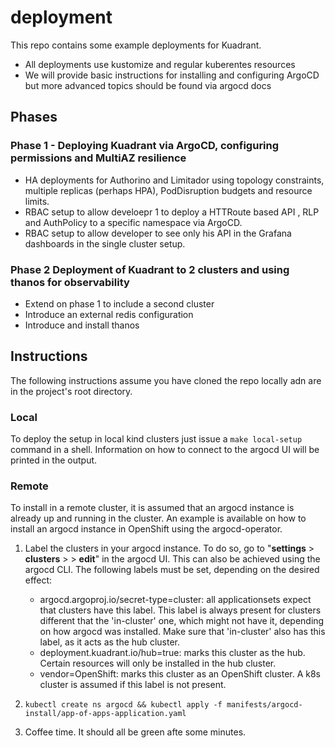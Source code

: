 # deployment
This repo contains some example deployments for Kuadrant. 

- All deployments use kustomize and regular kuberentes resources
- We will provide basic instructions for installing and configuring ArgoCD but more advanced topics should be found via argocd docs

## Phases



### **Phase 1** - Deploying Kuadrant via ArgoCD, configuring permissions and MultiAZ resilience

- HA deployments for Authorino and Limitador using topology constraints, multiple replicas (perhaps HPA), PodDisruption budgets and resource limits.
- RBAC setup to allow develoepr 1 to deploy a HTTRoute based API , RLP and AuthPolicy to a specific namespace via ArgoCD.
- RBAC setup to allow developer to see only his API in the Grafana dashboards in the single cluster setup.


### **Phase 2** Deployment of Kuadrant to 2 clusters and using thanos for observability

- Extend on phase 1 to include a second cluster
- Introduce an external redis configuration
- Introduce and install thanos 

## Instructions

The following instructions assume you have cloned the repo locally adn are in the project's root directory.

### Local

To deploy the setup in local kind clusters just issue a `make local-setup` command in a shell. Information on how to connect to the argocd UI will be printed in the output.

### Remote

To install in a remote cluster, it is assumed that an argocd instance is already up and running in the cluster. An example is available on how to install an argocd instance in OpenShift using the argocd-operator.

1. Label the clusters in your argocd instance. To do so, go to "**settings** > **clusters** > **<cluster-name>** > **edit**" in the argocd UI. This can also be achieved using the argocd CLI. The following labels must be set, depending on the desired effect:

    * argocd.argoproj.io/secret-type=cluster: all applicationsets expect that clusters have this label. This label is always present for clusters different that the 'in-cluster' one, which might not have it, depending on how argocd was installed. Make sure that 'in-cluster' also has this label, as it acts as the hub cluster.
    * deployment.kuadrant.io/hub=true: marks this cluster as the hub. Certain resources will only be installed in the hub cluster.
    * vendor=OpenShift: marks this cluster as an OpenShift cluster. A k8s cluster is assumed if this label is not present.

2. `kubectl create ns argocd && kubectl apply -f manifests/argocd-install/app-of-apps-application.yaml`

3. Coffee time. It should all be green afte some minutes.
